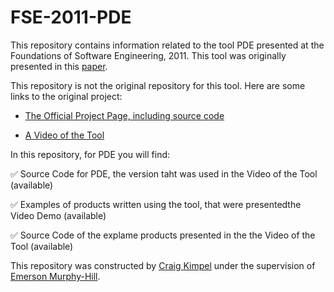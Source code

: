 # FSE-2011-PDE



This repository contains information related to the tool PDE presented at the Foundations of Software Engineering, 2011. This tool was originally presented in this [paper](http://dl.acm.org/citation.cfm?doid=2025113.2025192).



This repository is not the original repository for this tool. Here are some links to the original project:<br/>

* [The Official Project Page, including source code](http://pde.codeplex.com/)

* [A Video of the Tool](https://www.youtube.com/watch?v=-Z33kV09KN4)



In this repository, for PDE you will find:



:white_check_mark: Source Code for PDE, the version taht was used in the Video of the Tool (available)

:white_check_mark: Examples of products written using the tool, that were presentedthe Video Demo (available)

:white_check_mark: Source Code of the explame products presented in the the Video of the Tool (available)



This repository was constructed by [Craig Kimpel](https://github.com/cskimpel) under the supervision of [Emerson Murphy-Hill](https://github.com/CaptainEmerson).
